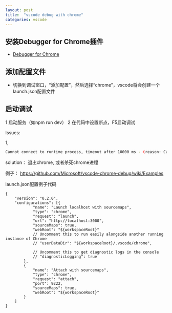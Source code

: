```yaml
---
layout: post
title:  "vscode debug with chrome"
categories: vscode
---
```


## 安装Debugger for Chrome插件
* [Debugger for Chrome](https://marketplace.visualstudio.com/items?itemName=msjsdiag.debugger-for-chrome)

## 添加配置文件
* 切换到调试窗口，“添加配置”，然后选择“chrome”，vscode将会创建一个launch.json配置文件

## 启动调试
1 启动服务（如npm run dev）
2 在代码中设置断点，F5启动调试



Issues:

1, 
```bash
Cannot connect to runtime process, timeout after 10000 ms - (reason: Cannot connect to the target: connect ECONNREFUSED 127.0.0.1:9222).
```
solution： 退出chrome, 或者杀死chrome进程

例子：
https://github.com/Microsoft/vscode-chrome-debug/wiki/Examples


launch.json配置例子代码
```
{
	"version": "0.2.0",
	"configurations": [{
			"name": "Launch localhost with sourcemaps",
			"type": "chrome",
			"request": "launch",
			"url": "http://localhost:3000",
			"sourceMaps": true,
			"webRoot": "${workspaceRoot}"
			// Uncomment this to run easily alongside another running instance of Chrome
			// "userDataDir": "${workspaceRoot}/.vscode/chrome",

			// Uncomment this to get diagnostic logs in the console
			// "diagnosticLogging": true
		},
		{
			"name": "Attach with sourcemaps",
			"type": "chrome",
			"request": "attach",
			"port": 9222,
			"sourceMaps": true,
			"webRoot": "${workspaceRoot}"
		}
	]
}
```
